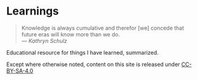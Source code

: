 # Learnings

> Knowledge is always cumulative and therefor [we] concede that future eras will know more than we do.  
>   — _Kathryn Schulz_

Educational resource for things I have learned, summarized.

Except where otherwise noted, content on this site is released under
[CC-BY-SA-4.0](https://creativecommons.org/licenses/by-sa/4.0/)
